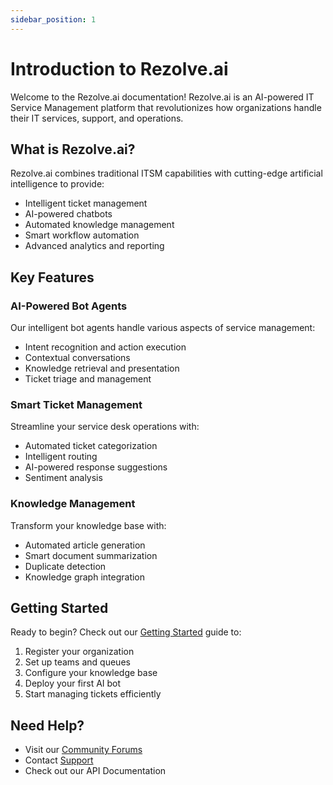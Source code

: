 ```yaml
---
sidebar_position: 1
---
```


# Introduction to Rezolve.ai

Welcome to the Rezolve.ai documentation! Rezolve.ai is an AI-powered IT Service Management platform that revolutionizes how organizations handle their IT services, support, and operations.

## What is Rezolve.ai?

Rezolve.ai combines traditional ITSM capabilities with cutting-edge artificial intelligence to provide:
- Intelligent ticket management
- AI-powered chatbots
- Automated knowledge management
- Smart workflow automation
- Advanced analytics and reporting

## Key Features

### AI-Powered Bot Agents
Our intelligent bot agents handle various aspects of service management:
- Intent recognition and action execution
- Contextual conversations
- Knowledge retrieval and presentation
- Ticket triage and management

### Smart Ticket Management
Streamline your service desk operations with:
- Automated ticket categorization
- Intelligent routing
- AI-powered response suggestions
- Sentiment analysis

### Knowledge Management
Transform your knowledge base with:
- Automated article generation
- Smart document summarization
- Duplicate detection
- Knowledge graph integration

## Getting Started

Ready to begin? Check out our [Getting Started](../getting-started/registration-guide) guide to:
1. Register your organization
2. Set up teams and queues
3. Configure your knowledge base
4. Deploy your first AI bot
5. Start managing tickets efficiently

## Need Help?

- Visit our [Community Forums](https://community.rezolve.ai)
- Contact [Support](https://support.rezolve.ai)
- Check out our API Documentation
